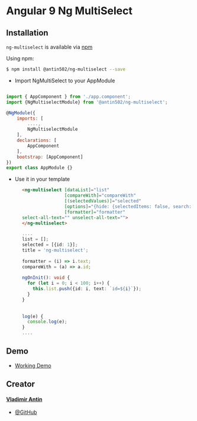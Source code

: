 # Angular 9 Ng MultiSelect

## Installation

`ng-multiselect` is available via [npm](https://www.npmjs.com/package/@antin502/ng-multiselect)

Using npm:
```bash
$ npm install @antin502/ng-multiselect --save
```

- Import NgMultiSelect to your AppModule

``` js

import { AppComponent } from './app.component';
import {NgMultiselectModule} from '@antin502/ng-multiselect';

@NgModule({
    imports: [
        ....,
        NgMultiselectModule
    ],
    declarations: [
        AppComponent
    ],
    bootstrap: [AppComponent]
})
export class AppModule {}
```

- Use it in your template

``` html
      <ng-multiselect [dataList]="list"
                      [compareWith]="compareWith"
                      [(selectedValues)]="selected"
                      [options]="{hide: {selectedItems: false, search: true, selectionAll: true}}"
                      [formatter]="formatter"
      select-all-text="" unselect-all-text="">
      </ng-multiselect>

```
``` ts
      ....
      list = [];
      selected = [{id: 1}];
      title = 'ng-multiselect';
    
      formatter = (i) => i.text;
      compareWith = (a) => a.id;
    
      ngOnInit(): void {
        for (let i = 0; i < 100; i++) {
          this.list.push({id: i, text: `id=${i}`});
        }
      }
    
    
      log(e) {
        console.log(e);
      }
      ....

```

## Demo

- [Working Demo](https://vladimirantin.github.io/projects/ng-multiselect)


## Creator

#### [Vladimir Antin](mailto:antin502@gmail.com)
- [@GitHub](https://github.com/vladimirantin)
